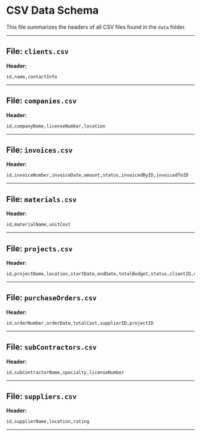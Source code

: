 # CSV Data Schema

This file summarizes the headers of all CSV files found in the `data` folder.

---

## File: `clients.csv`
**Header:**
```csv
id,name,contactInfo
```
---

## File: `companies.csv`
**Header:**
```csv
id,companyName,licenseNumber,location
```
---

## File: `invoices.csv`
**Header:**
```csv
id,invoiceNumber,invoiceDate,amount,status,invoicedByID,invoicedToID
```
---

## File: `materials.csv`
**Header:**
```csv
id,materialName,unitCost
```
---

## File: `projects.csv`
**Header:**
```csv
id,projectName,location,startDate,endDate,totalBudget,status,clientID,companyID
```
---

## File: `purchaseOrders.csv`
**Header:**
```csv
id,orderNumber,orderDate,totalCost,supplierID,projectID
```
---

## File: `subContractors.csv`
**Header:**
```csv
id,subContractorName,specialty,licenseNumber
```
---

## File: `suppliers.csv`
**Header:**
```csv
id,supplierName,location,rating
```
---

